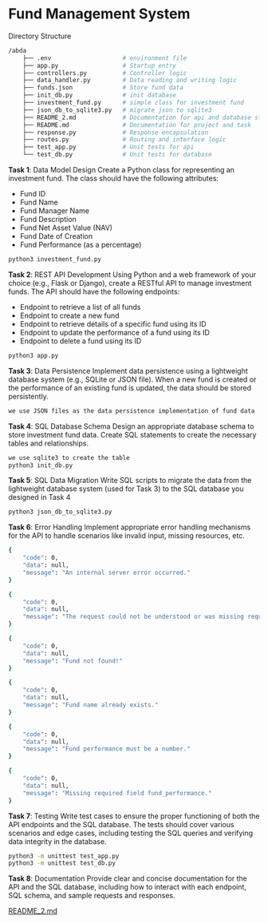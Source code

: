 # Fund Management System
Directory Structure
```bash
/abda
    ├── .env                    # environment file
    ├── app.py                  # Startup entry
    ├── controllers.py          # Controller logic
    ├── data_handler.py         # Data reading and writing logic
    ├── funds.json              # Store fund data
    ├── init_db.py              # init database
    ├── investment_fund.py      # simple class for investment fund
    ├── json_db_to_sqlite3.py   # migrate json to sqlite3
    ├── README_2.md             # Documentation for api and database structure
    ├── README.md               # Documentation for project and task
    ├── response.py             # Response encapsulation
    ├── routes.py               # Routing and interface logic
    ├── test_app.py             # Unit tests for api
    └── test_db.py              # Unit tests for database
```

**Task 1**: Data Model Design Create a Python class for representing an investment fund. The class should have the following attributes:
- Fund ID
- Fund Name
- Fund Manager Name
- Fund Description
- Fund Net Asset Value (NAV)
- Fund Date of Creation
- Fund Performance (as a percentage)
```bash
python3 investment_fund.py
```


**Task 2**: REST API Development Using Python and a web framework of your choice (e.g., Flask or Django), create a RESTful API to manage investment funds. The API should have the following endpoints:
- Endpoint to retrieve a list of all funds
- Endpoint to create a new fund
- Endpoint to retrieve details of a specific fund using its ID
- Endpoint to update the performance of a fund using its ID 
- Endpoint to delete a fund using its ID
```bash
python3 app.py
```

**Task 3**: Data Persistence Implement data persistence using a lightweight database system (e.g., SQLite or JSON file). When a new fund is created or the performance of an existing fund is updated, the data should be stored persistently.
```bash
we use JSON files as the data persistence implementation of fund data
```


**Task 4**: SQL Database Schema Design an appropriate database schema to store investment fund data. Create SQL statements to create the necessary tables and relationships.
```bash
we use sqlite3 to create the table
python3 init_db.py 
```


**Task 5**: SQL Data Migration Write SQL scripts to migrate the data from the lightweight database system (used for Task 3) to the SQL database you designed in Task 4
```bash
python3 json_db_to_sqlite3.py 
```


**Task 6**: Error Handling Implement appropriate error handling mechanisms for the API to handle scenarios like invalid input, missing resources, etc.
```bash
{
    "code": 0,
    "data": null,
    "message": "An internal server error occurred."
}

{
    "code": 0,
    "data": null,
    "message": "The request could not be understood or was missing required parameters."
}

{
    "code": 0,
    "data": null,
    "message": "Fund not found!"
}

{
    "code": 0,
    "data": null,
    "message": "Fund name already exists."
}

{
    "code": 0,
    "data": null,
    "message": "Fund performance must be a number."
}

{
    "code": 0,
    "data": null,
    "message": "Missing required field fund_performance."
}

```

**Task 7**: Testing Write test cases to ensure the proper functioning of both the API endpoints and the SQL database. The tests should cover various scenarios and edge cases, including testing the SQL queries and verifying data integrity in the database.
```bash
python3 -m unittest test_app.py
python3 -m unittest test_db.py
```


**Task 8**: Documentation Provide clear and concise documentation for the API and the SQL database, including how to interact with each endpoint, SQL schema, and sample requests and responses.

[README_2.md](README_2.md)